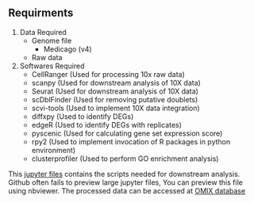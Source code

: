 ## Requirments
  1. Data Required
      - Genome file
        - Medicago (v4)
      - Raw data
  2. Softwares Required
      - CellRanger (Used for processing 10x raw data)
      - scanpy  (Used for downstream analysis of 10X data)
      - Seurat (Used for downstream analysis of 10X data)
      - scDblFinder (Used for removing putative doublets)
      - scvi-tools (Used to implement 10X data integration)
      - diffxpy (Used to identify DEGs)
      - edgeR (Used to identify DEGs with replicates)
      - pyscenic (Used for calculating gene set expression score)
      - rpy2 (Used to implement invocation of R packages in python environment)
      - clusterprofiler (Used to perform GO enrichment analysis)

This [jupyter files](notebooks) contains the scripts needed for downstream analysis. Github often fails to preview large jupyter files, You can preview this file using nbviewer. 
The processed data can be accessed at [OMIX database](https://ngdc.cncb.ac.cn/omix/view/OMIX002290)
